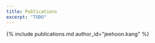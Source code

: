 ```yaml
---
title: Publications
excerpt: "TODO"
---
```


{% include publications.md author_id="jeehoon.kang" %}
